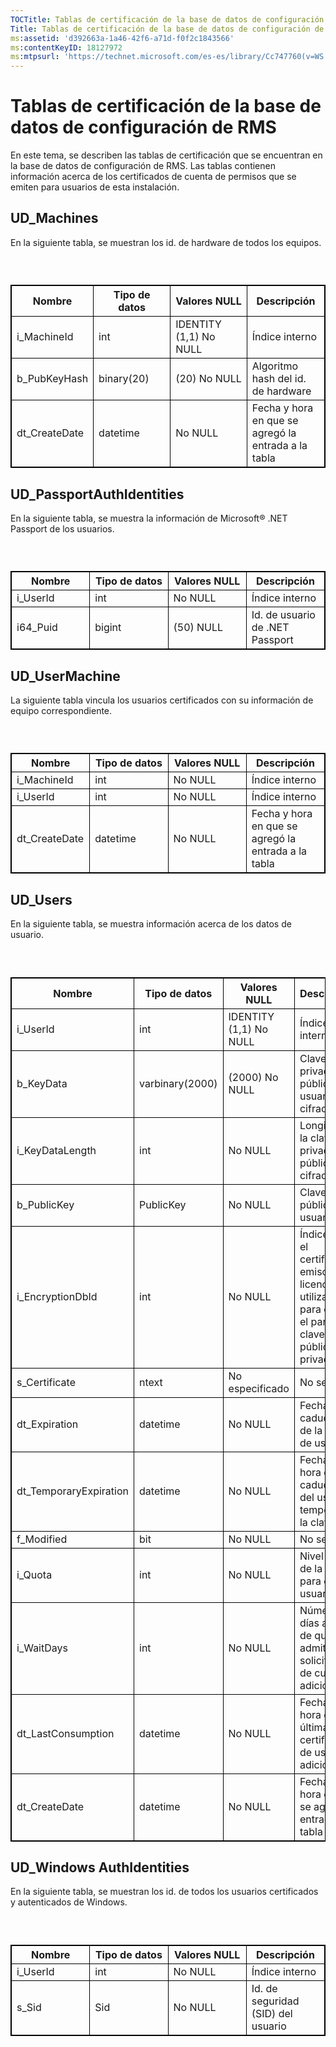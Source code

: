 ```yaml
---
TOCTitle: Tablas de certificación de la base de datos de configuración de RMS
Title: Tablas de certificación de la base de datos de configuración de RMS
ms:assetid: 'd392663a-1a46-42f6-a71d-f0f2c1843566'
ms:contentKeyID: 18127972
ms:mtpsurl: 'https://technet.microsoft.com/es-es/library/Cc747760(v=WS.10)'
---
```


Tablas de certificación de la base de datos de configuración de RMS
===================================================================

En este tema, se describen las tablas de certificación que se encuentran en la base de datos de configuración de RMS. Las tablas contienen información acerca de los certificados de cuenta de permisos que se emiten para usuarios de esta instalación.

UD\_Machines
------------

En la siguiente tabla, se muestran los id. de hardware de todos los equipos.

###  

 
<p> </p>
<table style="border:1px solid black;">
<colgroup>
<col width="25%" />
<col width="25%" />
<col width="25%" />
<col width="25%" />
</colgroup>
<thead>
<tr class="header">
<th style="border:1px solid black;" >Nombre</th>
<th style="border:1px solid black;" >Tipo de datos</th>
<th style="border:1px solid black;" >Valores NULL</th>
<th style="border:1px solid black;" >Descripción</th>
</tr>
</thead>
<tbody>
<tr class="odd">
<td style="border:1px solid black;">i_MachineId</td>
<td style="border:1px solid black;">int</td>
<td style="border:1px solid black;">IDENTITY (1,1) No NULL</td>
<td style="border:1px solid black;">Índice interno</td>
</tr>
<tr class="even">
<td style="border:1px solid black;">b_PubKeyHash</td>
<td style="border:1px solid black;">binary(20)</td>
<td style="border:1px solid black;">(20) No NULL</td>
<td style="border:1px solid black;">Algoritmo hash del id. de hardware</td>
</tr>
<tr class="odd">
<td style="border:1px solid black;">dt_CreateDate</td>
<td style="border:1px solid black;">datetime</td>
<td style="border:1px solid black;">No NULL</td>
<td style="border:1px solid black;">Fecha y hora en que se agregó la entrada a la tabla</td>
</tr>
</tbody>
</table>
  
UD\_PassportAuthIdentities  
--------------------------
  
En la siguiente tabla, se muestra la información de Microsoft® .NET Passport de los usuarios.
  
###  

 
<p> </p>
<table style="border:1px solid black;">
<colgroup>
<col width="25%" />
<col width="25%" />
<col width="25%" />
<col width="25%" />
</colgroup>
<thead>
<tr class="header">
<th style="border:1px solid black;" >Nombre</th>
<th style="border:1px solid black;" >Tipo de datos</th>
<th style="border:1px solid black;" >Valores NULL</th>
<th style="border:1px solid black;" >Descripción</th>
</tr>
</thead>
<tbody>
<tr class="odd">
<td style="border:1px solid black;">i_UserId</td>
<td style="border:1px solid black;">int</td>
<td style="border:1px solid black;">No NULL</td>
<td style="border:1px solid black;">Índice interno</td>
</tr>
<tr class="even">
<td style="border:1px solid black;">i64_Puid</td>
<td style="border:1px solid black;">bigint</td>
<td style="border:1px solid black;">(50) NULL</td>
<td style="border:1px solid black;">Id. de usuario de .NET Passport</td>
</tr>
</tbody>
</table>
  
UD\_UserMachine  
---------------
  
La siguiente tabla vincula los usuarios certificados con su información de equipo correspondiente.
  
###  

 
<p> </p>
<table style="border:1px solid black;">
<colgroup>
<col width="25%" />
<col width="25%" />
<col width="25%" />
<col width="25%" />
</colgroup>
<thead>
<tr class="header">
<th style="border:1px solid black;" >Nombre</th>
<th style="border:1px solid black;" >Tipo de datos</th>
<th style="border:1px solid black;" >Valores NULL</th>
<th style="border:1px solid black;" >Descripción</th>
</tr>
</thead>
<tbody>
<tr class="odd">
<td style="border:1px solid black;">i_MachineId</td>
<td style="border:1px solid black;">int</td>
<td style="border:1px solid black;">No NULL</td>
<td style="border:1px solid black;">Índice interno</td>
</tr>
<tr class="even">
<td style="border:1px solid black;">i_UserId</td>
<td style="border:1px solid black;">int</td>
<td style="border:1px solid black;">No NULL</td>
<td style="border:1px solid black;">Índice interno</td>
</tr>
<tr class="odd">
<td style="border:1px solid black;">dt_CreateDate</td>
<td style="border:1px solid black;">datetime</td>
<td style="border:1px solid black;">No NULL</td>
<td style="border:1px solid black;">Fecha y hora en que se agregó la entrada a la tabla</td>
</tr>
</tbody>
</table>
  
UD\_Users  
---------
  
En la siguiente tabla, se muestra información acerca de los datos de usuario.
  
###  

 
<p> </p>
<table style="border:1px solid black;">
<colgroup>
<col width="25%" />
<col width="25%" />
<col width="25%" />
<col width="25%" />
</colgroup>
<thead>
<tr class="header">
<th style="border:1px solid black;" >Nombre</th>
<th style="border:1px solid black;" >Tipo de datos</th>
<th style="border:1px solid black;" >Valores NULL</th>
<th style="border:1px solid black;" >Descripción</th>
</tr>
</thead>
<tbody>
<tr class="odd">
<td style="border:1px solid black;">i_UserId</td>
<td style="border:1px solid black;">int</td>
<td style="border:1px solid black;">IDENTITY (1,1) No NULL</td>
<td style="border:1px solid black;">Índice interno</td>
</tr>
<tr class="even">
<td style="border:1px solid black;">b_KeyData</td>
<td style="border:1px solid black;">varbinary(2000)</td>
<td style="border:1px solid black;">(2000) No NULL</td>
<td style="border:1px solid black;">Clave privada o pública de usuario cifrada</td>
</tr>
<tr class="odd">
<td style="border:1px solid black;">i_KeyDataLength</td>
<td style="border:1px solid black;">int</td>
<td style="border:1px solid black;">No NULL</td>
<td style="border:1px solid black;">Longitud de la clave privada / pública no cifrada</td>
</tr>
<tr class="even">
<td style="border:1px solid black;">b_PublicKey</td>
<td style="border:1px solid black;">PublicKey</td>
<td style="border:1px solid black;">No NULL</td>
<td style="border:1px solid black;">Clave pública de usuario</td>
</tr>
<tr class="odd">
<td style="border:1px solid black;">i_EncryptionDbId</td>
<td style="border:1px solid black;">int</td>
<td style="border:1px solid black;">No NULL</td>
<td style="border:1px solid black;">Índice para el certificado emisor de licencias utilizado para cifrar el par de claves pública y privada</td>
</tr>
<tr class="even">
<td style="border:1px solid black;">s_Certificate</td>
<td style="border:1px solid black;">ntext</td>
<td style="border:1px solid black;">No especificado</td>
<td style="border:1px solid black;">No se utiliza</td>
</tr>
<tr class="odd">
<td style="border:1px solid black;">dt_Expiration</td>
<td style="border:1px solid black;">datetime</td>
<td style="border:1px solid black;">No NULL</td>
<td style="border:1px solid black;">Fecha de caducidad de la clave de usuario</td>
</tr>
<tr class="even">
<td style="border:1px solid black;">dt_TemporaryExpiration</td>
<td style="border:1px solid black;">datetime</td>
<td style="border:1px solid black;">No NULL</td>
<td style="border:1px solid black;">Fecha y hora de caducidad del uso temporal de la clave</td>
</tr>
<tr class="odd">
<td style="border:1px solid black;">f_Modified</td>
<td style="border:1px solid black;">bit</td>
<td style="border:1px solid black;">No NULL</td>
<td style="border:1px solid black;">No se utiliza</td>
</tr>
<tr class="even">
<td style="border:1px solid black;">i_Quota</td>
<td style="border:1px solid black;">int</td>
<td style="border:1px solid black;">No NULL</td>
<td style="border:1px solid black;">Nivel actual de la cuota para el usuario</td>
</tr>
<tr class="odd">
<td style="border:1px solid black;">i_WaitDays</td>
<td style="border:1px solid black;">int</td>
<td style="border:1px solid black;">No NULL</td>
<td style="border:1px solid black;">Número de días antes de que se admitan solicitudes de cuota adicionales</td>
</tr>
<tr class="even">
<td style="border:1px solid black;">dt_LastConsumption</td>
<td style="border:1px solid black;">datetime</td>
<td style="border:1px solid black;">No NULL</td>
<td style="border:1px solid black;">Fecha y hora de la última certificación de usuario adicional</td>
</tr>
<tr class="odd">
<td style="border:1px solid black;">dt_CreateDate</td>
<td style="border:1px solid black;">datetime</td>
<td style="border:1px solid black;">No NULL</td>
<td style="border:1px solid black;">Fecha y hora en que se agregó la entrada a la tabla</td>
</tr>
</tbody>
</table>
  
UD\_Windows AuthIdentities  
--------------------------
  
En la siguiente tabla, se muestran los id. de todos los usuarios certificados y autenticados de Windows.
  
###  

 
<p> </p>
<table style="border:1px solid black;">
<colgroup>
<col width="25%" />
<col width="25%" />
<col width="25%" />
<col width="25%" />
</colgroup>
<thead>
<tr class="header">
<th style="border:1px solid black;" >Nombre</th>
<th style="border:1px solid black;" >Tipo de datos</th>
<th style="border:1px solid black;" >Valores NULL</th>
<th style="border:1px solid black;" >Descripción</th>
</tr>
</thead>
<tbody>
<tr class="odd">
<td style="border:1px solid black;">i_UserId</td>
<td style="border:1px solid black;">int</td>
<td style="border:1px solid black;">No NULL</td>
<td style="border:1px solid black;">Índice interno</td>
</tr>
<tr class="even">
<td style="border:1px solid black;">s_Sid</td>
<td style="border:1px solid black;">Sid</td>
<td style="border:1px solid black;">No NULL</td>
<td style="border:1px solid black;">Id. de seguridad (SID) del usuario</td>
</tr>
</tbody>
</table>
